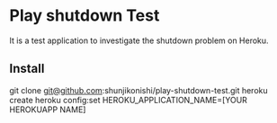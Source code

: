 Play shutdown Test
==================

It is a test application to investigate the shutdown problem on Heroku.

Install
-------

git clone git@github.com:shunjikonishi/play-shutdown-test.git
heroku create
heroku config:set HEROKU_APPLICATION_NAME=[YOUR HEROKUAPP NAME]
